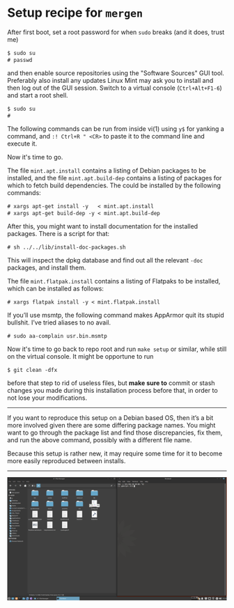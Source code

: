 # Setup recipe for `mergen`

After first boot, set a root password for when `sudo` breaks (and it
does, trust me)

    $ sudo su
    # passwd

and then enable source repositories using the "Software Sources" GUI
tool.  Preferably also install any updates Linux Mint may ask you to install
and then log out of the GUI session.  Switch to a virtual console
(`Ctrl+Alt+F1-6`) and start a root shell.

    $ sudo su
    #

The following commands can be run from inside vi(1) using `y$` for yanking
a command, and `:! Ctrl+R " <CR>` to paste it to the command line and
execute it.

Now it's time to go.


The file `mint.apt.install` contains a listing of Debian packages to be
installed, and the file `mint.apt.build-dep` contains a listing of
packages for which to fetch build dependencies.  The could be
installed by the following commands:

    # xargs apt-get install -y   < mint.apt.install
    # xargs apt-get build-dep -y < mint.apt.build-dep

After this, you might want to install documentation for the installed
packages.  There is a script for that:

    # sh ../../lib/install-doc-packages.sh
  
This will inspect the dpkg database and find out all the relevant
`-doc` packages, and install them.

The file `mint.flatpak.install` contains a listing of Flatpaks to be
installed, which can be installed as follows:

    # xargs flatpak install -y < mint.flatpak.install

If you’ll use msmtp, the following command makes AppArmor quit its
stupid bullshit.  I’ve tried aliases to no avail.

    # sudo aa-complain usr.bin.msmtp

Now it's time to go back to repo root and run `make setup` or
similar, while still on the virtual console.  It might be opportune
to run

    $ git clean -dfx

before that step to rid of useless files, but **make sure to** commit
or stash changes you made during this installation process before
that, in order to not lose your modifications.

---

If you want to reproduce this setup on a Debian based OS, then it’s a
bit more involved given there are some differing package names.  You
might want to go through the package list and find those
discrepancies, fix them, and run the above command, possibly with a
different file name.

Because this setup is rather new, it may require some time for it to
become more easily reproduced between installs.

---

![screen cap](/candy/scr-mergen.png)
